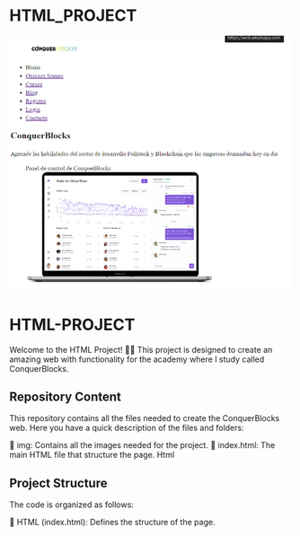 # HTML_PROJECT
![Project Preview](https://github.com/Frenchitas/Proyecto_HTML/blob/main/Proyecto%20HTML/HTML-project.png)
# HTML-PROJECT
Welcome to the HTML Project! 🏡🎨 This project is designed to create an amazing web with functionality for the academy where I study called ConquerBlocks. 

## Repository Content
This repository contains all the files needed to create the ConquerBlocks web. Here you have a quick description of the files and folders:

📂 img: Contains all the images needed for the project.
📄 index.html: The main HTML file that structure the page. Html

## Project Structure
The code is organized as follows:

🧱 HTML (index.html): Defines the structure of the page.
